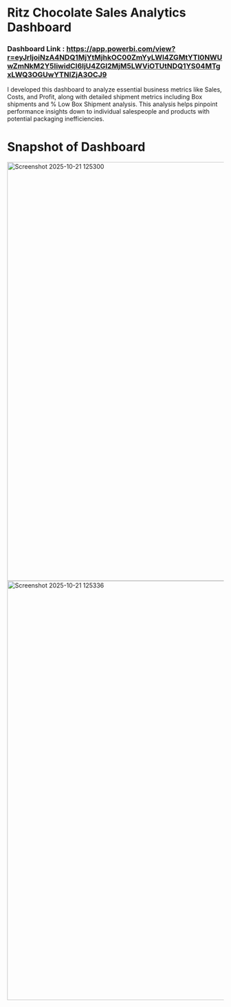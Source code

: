 # Ritz Chocolate Sales Analytics Dashboard

### Dashboard Link : https://app.powerbi.com/view?r=eyJrIjoiNzA4NDQ1MjYtMjhkOC00ZmYyLWI4ZGMtYTI0NWUwZmNkM2Y5IiwidCI6IjU4ZGI2MjM5LWViOTUtNDQ1YS04MTgxLWQ3OGUwYTNlZjA3OCJ9

I developed this dashboard to analyze essential business metrics like Sales, Costs, and Profit, along with detailed shipment metrics including Box shipments and % Low Box Shipment analysis. This analysis helps pinpoint performance insights down to individual salespeople and products with potential packaging inefficiencies.

# Snapshot of Dashboard

<img width="1737" height="973" alt="Screenshot 2025-10-21 125300" src="https://github.com/user-attachments/assets/e1bde250-2c0f-4e1a-92d2-58d83e521f73" />

<img width="1734" height="974" alt="Screenshot 2025-10-21 125336" src="https://github.com/user-attachments/assets/7f47369f-6b76-45c4-ac2d-a246905a4a1a" />

